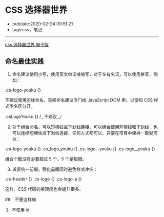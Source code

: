 # CSS 选择器世界

- pubdate:2020-02-24 09:51:21
- tags:css，笔记

---

[css 选择器世界 电子版](https://www.epubit.com/bookDetails?id=UB6c876b4ad511e)

## 命名最佳实践

1. 命名建议使用小写，使用英文单词或缩写，对于专有名词，可以使用拼音，例如：

.cs-logo-youku {}

不建议使用驼峰命名，驼峰命名建议专门给 JavaScript DOM 用，以便和 CSS 样式类名区分开。

.csLogoYouku {} /_ 不建议 _/

2. 对于组合命名，可以短横线或下划线连接，可以组合使用短橫线和下划线，也可以连续短横线或下划线连接，任何方式都可以，只要在项目中保持一致就可以：

.cs-logo-youku {} .cs_logo_youku {} .cs-logo--youku {} .cs-logo\_\_youku {}

组合个数没有必要超过 5 个，5 个是极限。

3. 设置统一前缀，强化品牌同时避免样式冲突：

.cs-header {} .cs-logo {} .cs-logo-a {}

这样，CSS 代码的美观度也会提升很多。

##　不要这样做

１. 不使用 id
